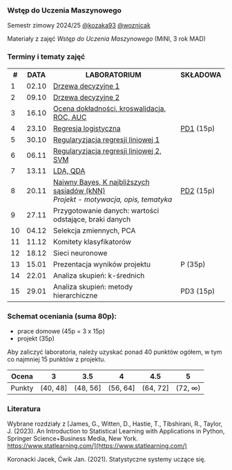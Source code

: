 ### Wstęp do Uczenia Maszynowego

Semestr zimowy 2024/25 [@kozaka93](https://github.com/kozaka93) [@woznicak](https://github.com/woznicak) 

Materiały z zajęć *Wstęp do Uczenia Maszynowego* (MiNI, 3 rok MAD)

### Terminy i tematy zajęć 
<div class="tg-wrap"><table><tbody>
  <tr>
     <th>#</th>
    <th>DATA</th>
    <th>LABORATORIUM</th>
    <th>SKŁADOWA</th>
  </tr>
  <tr>
    <td>1</td>
    <td>02.10</td>
    <td><a href="https://github.com/kozaka93/2024Z-MachineLearning/tree/main/labs/lab01">Drzewa decyzyjne 1</a></td>
    <td></td>
  </tr>
  <tr>
    <td>2</td>
    <td>09.10</td>
    <td><a href="https://github.com/kozaka93/2024Z-MachineLearning/tree/main/labs/lab02">Drzewa decyzyjne 2</a></td>
    <td></td>
  </tr>
  <tr>
    <td>3</td>
    <td>16.10</td>
    <td><a href="https://github.com/kozaka93/2024Z-MachineLearning/tree/main/labs/lab03">Ocena dokładności, kroswalidacja, ROC, AUC</a></td>
    <td></td>
  </tr>
  <tr>
    <td>4</td>
    <td>23.10</td>
    <td><a href="https://github.com/kozaka93/2024Z-MachineLearning/tree/main/labs/lab04">Regresja logistyczna</a></td>
    <td><a href="https://github.com/kozaka93/2024Z-MachineLearning/tree/main/homeworks/homework1">PD1</a> (15p)</td>
  </tr>
  <tr>
    <td>5</td>
    <td>30.10</td>
    <td><a href="https://github.com/kozaka93/2024Z-MachineLearning/tree/main/labs/lab05">Regularyzjacja regresji liniowej 1</a></td>
    <td></td>
  </tr>
  <tr>
    <td>6</td>
    <td>06.11</td>
    <td><a href="https://github.com/kozaka93/2024Z-MachineLearning/tree/main/labs/lab06">Regularyzjacja regresji liniowej 2, SVM</a></td>
    <td></td>
  </tr>
  <tr>
    <td>7</td>
    <td>13.11</td>
    <td><a href="https://github.com/kozaka93/2024Z-MachineLearning/tree/main/labs/lab07">LDA, QDA</a></td>
    <td></td>
  </tr>
  <tr>
    <td>8</td>
    <td>20.11</td>
    <td><a href="https://github.com/kozaka93/2024Z-MachineLearning/tree/main/labs/lab08">Naiwny Bayes, K najbliższych sąsiadów (kNN) </a><br><i>Projekt - motywacja, opis, tematyka</i></td>
    <td><a href="https://github.com/kozaka93/2024Z-MachineLearning/blob/main/homeworks/homework2/WUM_PD2.pdf">PD2</a> (15p)</td>
  </tr>
  <tr>
    <td>9</td>
    <td>27.11</td>
    <td>Przygotowanie danych: wartości odstające, braki danych</td>
    <td></td>
  </tr>
  <tr>
    <td>10</td>
    <td>04.12</td>
    <td>Selekcja zmiennych, PCA</td>
    <td></td>
  </tr>
  <tr>
    <td>11</td>
    <td>11.12</td>
    <td>Komitety klasyfikatorów</td>
    <td></td>
  </tr>
  <tr>
    <td>12</td>
    <td>18.12</td>
    <td>Sieci neuronowe</td>
    <td></td>
  </tr>
  <tr>
    <td>13</td>
    <td>15.01</td>
    <td>Prezentacja wyników projektu</td>
    <td>P (35p)</td>
  </tr>
  <tr>
    <td>14</td>
    <td>22.01</td>
    <td>Analiza skupień: k-średnich</td>
    <td></td>
  </tr>
  <tr>
    <td>15</td>
    <td>29.01</td>
    <td>Analiza skupień: metody hierarchiczne</td>
    <td>PD3 (15p)</td>
  </tr>
</tbody></table></div>


### Schemat oceniania (suma 80p):
- prace domowe (45p = 3 x 15p)
- projekt (35p)

Aby zaliczyć laboratoria, należy uzyskać ponad 40 punktów ogółem, w tym co najmniej 15 punktów z projektu.


| Ocena |  3 | 3.5 | 4 | 4.5 | 5 |
|:---:|:---:|:---:|:---:|:---:|:---:|
| Punkty   | (40, 48] | (48, 56] | (56, 64] | (64, 72] | (72, ∞) |


### Literatura

Wybrane rozdziały z [James, G., Witten, D., Hastie, T., Tibshirani, R., Taylor, J. (2023). An Introduction to Statistical Learning with Applications in Python, Springer Science+Business Media, New York. https://www.statlearning.com/](https://www.statlearning.com/)

Koronacki Jacek, Ćwik Jan. (2021). Statystyczne systemy uczące się.



